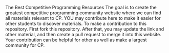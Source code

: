 The Best Competitive Programming Resources
The goal is to create the greatest competitive programming community website where we can find all materials relevant to CP.
YOU may contribute here to make it easier for other students to discover materials.
To make a contribution to this repository.
First fork this repository.
After that, you may update  the link and other material, and then create a pull request to merge it into this website.
Your contribution can be helpful for other as well as make a largest community for CP.
